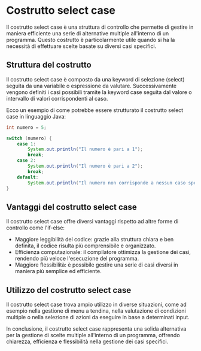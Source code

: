 # Costrutto select case

Il costrutto select case è una struttura di controllo che permette di gestire in maniera efficiente una serie di alternative multiple all'interno di un programma. Questo costrutto è particolarmente utile quando si ha la necessità di effettuare scelte basate su diversi casi specifici.

## Struttura del costrutto

Il costrutto select case è composto da una keyword di selezione (select) seguita da una variabile o espressione da valutare. Successivamente vengono definiti i casi possibili tramite la keyword case seguita dal valore o intervallo di valori corrispondenti al caso.

Ecco un esempio di come potrebbe essere strutturato il costrutto select case in linguaggio Java:

```java
int numero = 5;

switch (numero) {
    case 1:
        System.out.println("Il numero è pari a 1");
        break;
    case 2:
        System.out.println("Il numero è pari a 2");
        break;
    default:
        System.out.println("Il numero non corrisponde a nessun caso specificato");
}
```

## Vantaggi del costrutto select case

Il costrutto select case offre diversi vantaggi rispetto ad altre forme di controllo come l'if-else:

- Maggiore leggibilità del codice: grazie alla struttura chiara e ben definita, il codice risulta più comprensibile e organizzato.
- Efficienza computazionale: il compilatore ottimizza la gestione dei casi, rendendo più veloce l'esecuzione del programma.
- Maggiore flessibilità: è possibile gestire una serie di casi diversi in maniera più semplice ed efficiente.

## Utilizzo del costrutto select case

Il costrutto select case trova ampio utilizzo in diverse situazioni, come ad esempio nella gestione di menu a tendina, nella valutazione di condizioni multiple o nella selezione di azioni da eseguire in base a determinati input.

In conclusione, il costrutto select case rappresenta una solida alternativa per la gestione di scelte multiple all'interno di un programma, offrendo chiarezza, efficienza e flessibilità nella gestione dei casi specifici.